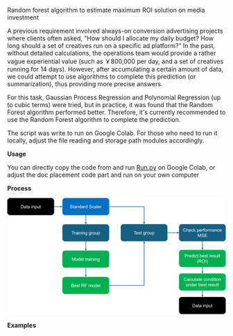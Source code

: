 Random forest algorithm to estimate maximum ROI solution on media investment

A previous requirement involved always-on conversion advertising projects where clients often asked, "How should I allocate my daily budget? How long should a set of creatives run on a specific ad platform?" In the past, without detailed calculations, the operations team would provide a rather vague experiential value (such as ￥800,000 per day, and a set of creatives running for 14 days). However, after accumulating a certain amount of data, we could attempt to use algorithms to complete this prediction (or summarization), thus providing more precise answers.

For this task, Gaussian Process Regression and Polynomial Regression (up to cubic terms) were tried, but in practice, it was found that the Random Forest algorithm performed better. Therefore, it's currently recommended to use the Random Forest algorithm to complete the prediction.

The script was write to run on Google Colab. For those who need to run it locally, adjust the file reading and storage path modules accordingly.

**Usage** 

You can directly copy the code from and run [Run.py](https://github.com/Chaoshcx/roi-estimate/blob/main/Run.py) on Google Colab, or adjust the doc placement code part and run on your own computer

**Process**

![](https://github.com/Chaoshcx/roi-estimate/blob/main/process.png)

**Examples**
